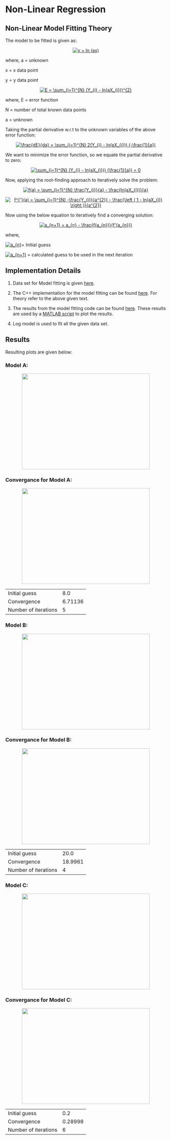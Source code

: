 
  

# Non-Linear Regression

## Non-Linear Model Fitting Theory
The model to be fitted is given as:
<p align="center">
<a href="https://www.codecogs.com/eqnedit.php?latex=y&space;=&space;ln&space;(ax)" target="_blank"><img src="https://latex.codecogs.com/gif.latex?y&space;=&space;ln&space;(ax)" title="y = ln (ax)" /></a>
</p>
where,
a = unknown

x = x data point

y = y data point

<p align="center">
<a href="https://www.codecogs.com/eqnedit.php?latex=E&space;=&space;\sum_{i=1}^{N}&space;(Y_{i}&space;-&space;ln(aX_{i}))^{2}" target="_blank"><img src="https://latex.codecogs.com/gif.latex?E&space;=&space;\sum_{i=1}^{N}&space;(Y_{i}&space;-&space;ln(aX_{i}))^{2}" title="E = \sum_{i=1}^{N} (Y_{i} - ln(aX_{i}))^{2}" /></a>
</p>

where,
E = error function

N = number of total known data points

a = unknown


Taking the partial derivative w.r.t to the unknown variables of the above error function:
<p align="center">
<a href="https://www.codecogs.com/eqnedit.php?latex=\frac{dE}{da}&space;=&space;\sum_{i=1}^{N}&space;2(Y_{i}&space;-&space;ln(aX_{i}))&space;(-\frac{1}{a})" target="_blank"><img src="https://latex.codecogs.com/gif.latex?\frac{dE}{da}&space;=&space;\sum_{i=1}^{N}&space;2(Y_{i}&space;-&space;ln(aX_{i}))&space;(-\frac{1}{a})" title="\frac{dE}{da} = \sum_{i=1}^{N} 2(Y_{i} - ln(aX_{i})) (-\frac{1}{a})" /></a>
</p>

We want to minimize the error function, so we equate the partial derivative to zero:
<p align="center">
<a href="https://www.codecogs.com/eqnedit.php?latex=\sum_{i=1}^{N}&space;(Y_{i}&space;-&space;ln(aX_{i}))&space;(\frac{1}{a})&space;=&space;0" target="_blank"><img src="https://latex.codecogs.com/gif.latex?\sum_{i=1}^{N}&space;(Y_{i}&space;-&space;ln(aX_{i}))&space;(\frac{1}{a})&space;=&space;0" title="\sum_{i=1}^{N} (Y_{i} - ln(aX_{i})) (\frac{1}{a}) = 0" /></a>
</p>

Now, applying the root-finding approach to iteratively solve the problem:
<p align="center">
<a href="https://www.codecogs.com/eqnedit.php?latex=f(a)&space;=&space;\sum_{i=1}^{N}&space;\frac{Y_{i}}{a}&space;-&space;\frac{ln(aX_{i})}{a}" target="_blank"><img src="https://latex.codecogs.com/gif.latex?f(a)&space;=&space;\sum_{i=1}^{N}&space;\frac{Y_{i}}{a}&space;-&space;\frac{ln(aX_{i})}{a}" title="f(a) = \sum_{i=1}^{N} \frac{Y_{i}}{a} - \frac{ln(aX_{i})}{a}" /></a>
</p>
<p align="center">
<a href="https://www.codecogs.com/eqnedit.php?latex=f^{'}(a)&space;=&space;\sum_{i=1}^{N}&space;-\frac{Y_{i}}{a^{2}}&space;-&space;\frac{\left&space;(&space;1&space;-&space;ln(aX_{i})&space;\right&space;)}{a^{2}}" target="_blank"><img src="https://latex.codecogs.com/gif.latex?f^{'}(a)&space;=&space;\sum_{i=1}^{N}&space;-\frac{Y_{i}}{a^{2}}&space;-&space;\frac{\left&space;(&space;1&space;-&space;ln(aX_{i})&space;\right&space;)}{a^{2}}" title="f^{'}(a) = \sum_{i=1}^{N} -\frac{Y_{i}}{a^{2}} - \frac{\left ( 1 - ln(aX_{i}) \right )}{a^{2}}" /></a>
</p>
Now using the below equation to iteratively find a converging solution:
<p align="center">
<a href="https://www.codecogs.com/eqnedit.php?latex=a_{n&plus;1}&space;=&space;a_{n}&space;-&space;\frac{f(a_{n})}{f'(a_{n})}" target="_blank"><img src="https://latex.codecogs.com/gif.latex?a_{n&plus;1}&space;=&space;a_{n}&space;-&space;\frac{f(a_{n})}{f'(a_{n})}" title="a_{n+1} = a_{n} - \frac{f(a_{n})}{f'(a_{n})}" /></a>
</p>
where,

<a href="https://www.codecogs.com/eqnedit.php?latex=a_{n}" target="_blank"><img src="https://latex.codecogs.com/gif.latex?a_{n}" title="a_{n}" /></a>= Initial guess

<a href="https://www.codecogs.com/eqnedit.php?latex=a_{n&plus;1}" target="_blank"><img src="https://latex.codecogs.com/gif.latex?a_{n&plus;1}" title="a_{n+1}" /></a> = calculated guess to be used in the next iteration

## Implementation Details

1. Data set for Model fitting is given [here](https://github.com/prateeks97/linear_and_nonlinear_modelFitting/tree/master/Non-Linear%20Regression/input_data_set).

2. The C++ implementation for the model fitting can be found [here](https://github.com/prateeks97/linear_and_nonlinear_modelFitting/blob/master/Non-Linear%20Regression/model_fitting_cpp/model_fitting.cpp). For theory refer to the above given text.

3. The results from the model fitting code can be found [here](https://github.com/prateeks97/linear_and_nonlinear_modelFitting/tree/master/Non-Linear%20Regression/result_files). These results are used by a [MATLAB script](https://github.com/prateeks97/linear_and_nonlinear_modelFitting/blob/master/Non-Linear%20Regression/MATLAB_plotting_script/nonLinearModelFitting.m) to plot the results.
4.  Log model is used to fit all the given data set. 
 

## Results

Resulting plots are given below:

  

### Model A:
<p  align="center">
<img  src="https://github.com/prateeks97/linear_and_nonlinear_modelFitting/blob/master/Non-Linear%20Regression/plots/Model_fitted_A.png"  width="400"  height="300"/>
</p>

### Convergance for Model A:
<p  align="center">
<img  src="https://github.com/prateeks97/linear_and_nonlinear_modelFitting/blob/master/Non-Linear%20Regression/plots/Convergance_A.png"  width="400"  height="300"/>
</p>

|  |  |
|--|--|
| Initial guess| 8.0 |
| Convergence  | 6.71136 |
| Number of iterations | 5 |


### Model B:
<p  align="center">
<img  src="https://github.com/prateeks97/linear_and_nonlinear_modelFitting/blob/master/Non-Linear%20Regression/plots/Model_fitted_B.png"  width="400"  height="300"/>
</p>

### Convergance for Model B:
<p  align="center">
<img  src="https://github.com/prateeks97/linear_and_nonlinear_modelFitting/blob/master/Non-Linear%20Regression/plots/Convergance_B.png"  width="400"  height="300"/>
</p>

|  |  |
|--|--|
| Initial guess| 20.0 |
| Convergence  | 18.9961|
| Number of iterations | 4 |

### Model C:
<p  align="center">
<img  src="https://github.com/prateeks97/linear_and_nonlinear_modelFitting/blob/master/Non-Linear%20Regression/plots/Model_fitted_C.png"  width="400"  height="300"/>
</p>

### Convergance for Model C:
<p  align="center">
<img  src="https://github.com/prateeks97/linear_and_nonlinear_modelFitting/blob/master/Non-Linear%20Regression/plots/Convergance_C.png"  width="400"  height="300"/>
</p>

|  |  |
|--|--|
| Initial guess| 0.2 |
| Convergence  | 0.28998|
| Number of iterations | 6 |